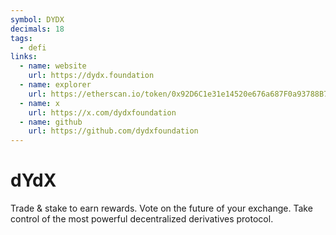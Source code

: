 ```yaml
---
symbol: DYDX
decimals: 18
tags:
  - defi
links:
  - name: website
    url: https://dydx.foundation
  - name: explorer
    url: https://etherscan.io/token/0x92D6C1e31e14520e676a687F0a93788B716BEff5
  - name: x
    url: https://x.com/dydxfoundation
  - name: github
    url: https://github.com/dydxfoundation
---
```


# dYdX

Trade & stake to earn rewards. Vote on the future of your exchange. Take control of the most powerful decentralized derivatives protocol.
